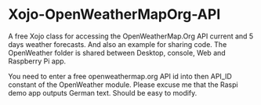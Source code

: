 # Xojo-OpenWeatherMapOrg-API
A free Xojo class for accessing the OpenWeatherMap.Org API current and 5 days weather forecasts.
And also an example for sharing code. The OpenWeather folder is shared between Desktop, console, Web and Raspberry Pi app.

You need to enter a free openweathermap.org API id into then API_ID constant of the OpenWeather module. 
Please excuse me that the Raspi demo app outputs German text. Should be easy to modify.
